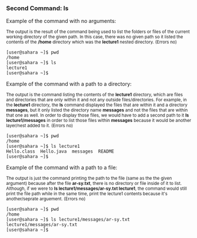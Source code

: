 ### Second Command: ls

Example of the command with no arguments:

<sup> The output is the result of the command being used to list the folders or files of the current working directory of the given path. In this case, there was no given path so it listed the contents of the **/home** directory which was the **lecture1** nested directory. (Errors no)
```
[user@sahara ~]$ pwd
/home
[user@sahara ~]$ ls
lecture1
[user@sahara ~]$ 
```

Example of the command with a path to a directory:

<sup> The output is the command listing the contents of the **lecture1** directory, which are files and directories that are only within it and not any outside files/directories. For example, in the **lecture1** directory, the **ls** command displayed the files that are within it and a directory **messages**, but it only listed the directory name **messages** and not the files that are within that one as well. In order to display those files, we would have to add a second path to it **ls lecture1/messages** in order to list those files within **messages** because it would be another layer/nest added to it. (Errors no)
```
[user@sahara ~]$ pwd
/home
[user@sahara ~]$ ls lecture1
Hello.class  Hello.java  messages  README
[user@sahara ~]$ 
```

Example of the command with a path to a file:

<sup> The output is just the command printing the path to the file (same as the the given argument) because after the file **ar-sy.txt**, there is no directory or file inside of it to list. Although, if we were to **ls lecture1/messages/ar-sy.txt lecture1**, the command would still print the file path while in the same time, print the lecture1 contents because it's another/seprate arguement. (Errors no)
```
[user@sahara ~]$ pwd
/home
[user@sahara ~]$ ls lecture1/messages/ar-sy.txt
lecture1/messages/ar-sy.txt
[user@sahara ~]$ 
```

